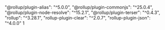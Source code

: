 "@rollup/plugin-alias": "^5.0.0",
"@rollup/plugin-commonjs": "^25.0.4",
"@rollup/plugin-node-resolve": "^15.2.1",
"@rollup/plugin-terser": "^0.4.3",
"rollup": "^3.28.1",
"rollup-plugin-clear": "^2.0.7",
"rollup-plugin-json": "^4.0.0"
1
